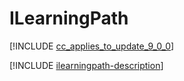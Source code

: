 # ILearningPath

[!INCLUDE [cc_applies_to_update_9_0_0](../../../includes/cc_applies_to_update_9_0_0.md)]

[!INCLUDE [ilearningpath-description](includes/ilearningpath-description.md)]